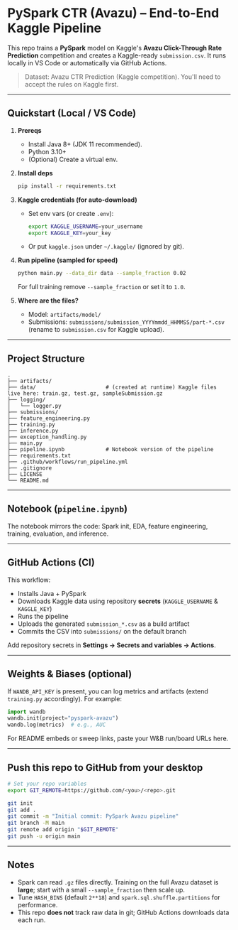 # PySpark CTR (Avazu) – End-to-End Kaggle Pipeline

This repo trains a **PySpark** model on Kaggle's **Avazu Click-Through Rate Prediction** competition and creates a Kaggle-ready `submission.csv`.
It runs locally in VS Code or automatically via GitHub Actions.

> Dataset: Avazu CTR Prediction (Kaggle competition). You'll need to accept the rules on Kaggle first.

---

## Quickstart (Local / VS Code)

1. **Prereqs**
   - Install Java 8+ (JDK 11 recommended).
   - Python 3.10+
   - (Optional) Create a virtual env.

2. **Install deps**
   ```bash
   pip install -r requirements.txt
   ```

3. **Kaggle credentials (for auto-download)**
   - Set env vars (or create `.env`):
     ```bash
     export KAGGLE_USERNAME=your_username
     export KAGGLE_KEY=your_key
     ```
   - Or put `kaggle.json` under `~/.kaggle/` (ignored by git).

4. **Run pipeline (sampled for speed)**
   ```bash
   python main.py --data_dir data --sample_fraction 0.02
   ```
   For full training remove `--sample_fraction` or set it to `1.0`.

5. **Where are the files?**
   - Model: `artifacts/model/`
   - Submissions: `submissions/submission_YYYYmmdd_HHMMSS/part-*.csv` (rename to `submission.csv` for Kaggle upload).

---

## Project Structure

```
.
├── artifacts/
├── data/                      # (created at runtime) Kaggle files live here: train.gz, test.gz, sampleSubmission.gz
├── logging/
│   └── logger.py
├── submissions/
├── feature_engineering.py
├── training.py
├── inference.py
├── exception_handling.py
├── main.py
├── pipeline.ipynb             # Notebook version of the pipeline
├── requirements.txt
├── .github/workflows/run_pipeline.yml
├── .gitignore
├── LICENSE
└── README.md
```

---

## Notebook (`pipeline.ipynb`)

The notebook mirrors the code: Spark init, EDA, feature engineering, training, evaluation, and inference.

---

## GitHub Actions (CI)

This workflow:
- Installs Java + PySpark
- Downloads Kaggle data using repository **secrets** (`KAGGLE_USERNAME` & `KAGGLE_KEY`)
- Runs the pipeline
- Uploads the generated `submission_*.csv` as a build artifact
- Commits the CSV into `submissions/` on the default branch

Add repository secrets in **Settings → Secrets and variables → Actions**.

---

## Weights & Biases (optional)

If `WANDB_API_KEY` is present, you can log metrics and artifacts (extend `training.py` accordingly). For example:

```python
import wandb
wandb.init(project="pyspark-avazu")
wandb.log(metrics)  # e.g., AUC
```

For README embeds or sweep links, paste your W&B run/board URLs here.

---

## Push this repo to GitHub from your desktop

```bash
# Set your repo variables
export GIT_REMOTE=https://github.com/<you>/<repo>.git

git init
git add .
git commit -m "Initial commit: PySpark Avazu pipeline"
git branch -M main
git remote add origin "$GIT_REMOTE"
git push -u origin main
```

---

## Notes

- Spark can read `.gz` files directly. Training on the full Avazu dataset is **large**; start with a small `--sample_fraction` then scale up.
- Tune `HASH_BINS` (default `2**18`) and `spark.sql.shuffle.partitions` for performance.
- This repo **does not** track raw data in git; GitHub Actions downloads data each run.